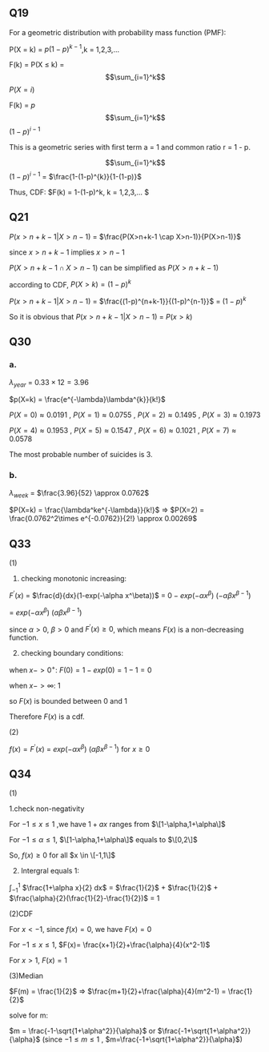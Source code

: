 ## Q19
For a geometric distribution with probability mass function (PMF):

P(X = k) = $p(1-p)^{k-1}$,k = 1,2,3,...

F(k) = P(X $\le$ k) = $$\sum_{i=1}^k$$ $P(X=i)$  

F(k) = $p$ $$\sum_{i=1}^k$$ $(1-p)^{i-1}$  

This is a geometric series with first term a = 1 and common ratio r = 1 - p.

$$\sum_{i=1}^k$$ $(1-p)^{i-1}$ = $\frac{1-(1-p)^{k}}{1-(1-p)}$

Thus, CDF: $F(k) = 1-(1-p)^k, k = 1,2,3,...  $

## Q21
$P(x > n+k-1|X> n-1)$ = $\frac{P(X>n+k-1 \cap X>n-1)}{P(X>n-1)}$

since $x > n + k -1$ implies $x > n - 1$

$P(X>n+k-1 \cap X>n-1)$ can be simplified as $P(X>n+k-1)$

according to CDF, $P(X>k) = (1-p)^k$

$P(x > n+k-1|X> n-1)$ = $\frac{(1-p)^{n+k-1}}{(1-p)^{n-1}}$ = $(1-p)^k$

So it is obvious that $P(x > n+k-1|X> n-1)$ = $P(x>k)$

## Q30
### a.
$\lambda_{year}$ = $0.33 \times 12 = 3.96$

$p(X=k) = \frac{e^{-\lambda}\lambda^{k}}{k!}$

$P(X=0) \approx 0.0191$ , $P(X=1) \approx 0.0755$ , $P(X=2) \approx 0.1495$ , $P(X=3) \approx 0.1973$

$P(X=4) \approx 0.1953$ , $P(X=5) \approx 0.1547$ , $P(X=6) \approx 0.1021$ , $P(X=7) \approx 0.0578$

The most probable number of suicides is 3.
### b.
$\lambda_{week}$ = $\frac{3.96}{52} \approx 0.0762$

$P(X=k) = \frac{\lambda^ke^{-\lambda}}{k!}$ => $P(X=2) = \frac{0.0762^2\times e^{-0.0762}}{2!} \approx 0.00269$

## Q33
(1) 

1. checking monotonic increasing:

$F^{'}(x)$ = $\frac{d}{dx}(1-exp(-\alpha x^\beta))$ = $0 - exp(-\alpha x^\beta)$ $(-\alpha\beta x^{\beta-1})$

= $exp(-\alpha x^\beta)$ $(\alpha\beta x^{\beta-1})$

since $\alpha \gt 0$, $\beta \gt 0$ and $F^{'}(x) \ge 0$, which means $F(x)$ is a non-decreasing function.

2. checking boundary conditions:

  when $x->0^{+}$: $F(0) = 1-exp(0)=1-1=0$

  when $x->\infty$: $1$

  so $F(x)$ is bounded between 0 and 1

  Therefore $F(x)$ is a cdf.

(2)

  $f(x)= F^{'}(x)$ = $exp(-\alpha x^\beta)$ $(\alpha\beta x^{\beta-1})$ for $x \ge 0$
  ## Q34
(1)

1.check non-negativity

  For $-1\le x \le 1$ ,we have $1+ax$ ranges from $\[1-\alpha,1+\alpha\]$

  For $-1\le \alpha \le 1$, $\[1-\alpha,1+\alpha\]$ equals to $\[0,2\]$

  So, $f(x) \ge 0$ for all $x \in \[-1,1\]$

2. Intergral equals 1:

$\int_{-1}^1$ $\frac{1+\alpha x}{2} dx$ = $\frac{1}{2}$ + $\frac{1}{2}$ + $\frac{\alpha}{2}(\frac{1}{2}-\frac{1}{2})$ = $1$

(2)CDF

For $x \lt -1$, since $f(x)=0$, we have $F(x)=0$

For $-1 \le x \le 1$, $F(x)= \frac{x+1}{2}+\frac{\alpha}{4}(x^2-1)$

For $x \gt 1$, $F(x) = 1$

(3)Median

$F(m) = \frac{1}{2}$ => $\frac{m+1}{2}+\frac{\alpha}{4}(m^2-1) = \frac{1}{2}$

solve for m: 

$m = \frac{-1-\sqrt{1+\alpha^2}}{\alpha}$ or $\frac{-1+\sqrt{1+\alpha^2}}{\alpha}$ (since $-1 \le m \le 1$ , $m=\frac{-1+\sqrt{1+\alpha^2}}{\alpha}$)


